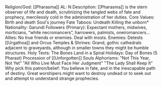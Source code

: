 Religion/God: [[Pharasma]]
AL: N
Description: [[Pharasma]] is the stern observer of life and death, scrutinizing the tangled webs of fate and 
prophecy, mercilessly cold in the administration of her duties.
Core Values: Birth and death
Soul's journey
Fate
Taboos: Undeath
Killing the unborn*
Nationality: Garundi
Followers (Primary): Expectant mothers, midwives, 
morticians, “white necromancers”, 
harrowers, palmists, oneiromancers...
Allies: No true friends or 
enemies. Deal 
with mosts. 
Enemies: Detests [[Urgathoa]]
and Orcus 
Temples & Shrines: Grand, gothic cathedrals adjacent to 
graveyards, although in smaller towns 
they might be humble structures.
Holy Texts: The Bones Land in a Spiral
Holidays: Day of Bones (5 Pharast)
Procession of [[Unforgotten]] Souls
Alphorisms: "Not This Year, Not Yet"
"All Who Live Must Face Her Judgment"
"The Lady Shall Keep It"
Why pick this patron/belief: You believe in fate, and in the inescapable path of destiny.
Great worshipers might want to destroy undead or to seek out and attempt 
to understand strange prophecies. 
